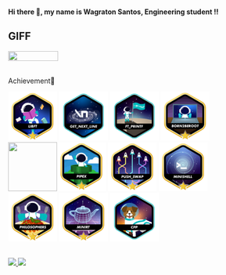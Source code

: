 ### <h4>Hi there 👋, my name is Wagraton Santos, Engineering student !!</h4>


## GIFF
<div>
    <a display="flex" height= 400px; justify-content= "center" overflow= "hidden">
    <img flex= "none" width= 45%; height= 60%; src="https://media.giphy.com/media/l3ZrVw8NkxIly/giphy.gif" />
    </a>
</div>

  ##
  
Achievement🥇 
 <div>      
  <a href="https://github.com/session"><img height="100" width="100" src="https://github.com/Wagratom/achievements42/blob/main/.github/libft.png" ></a>
  <a href="https://github.com/session"><img height="100" width="100" src="https://github.com/Wagratom/achievements42/blob/main/.github/get_next_line.png"></a>
  <a href="https://github.com/session"><img height="100" width="100" src="https://github.com/Wagratom/achievements42/blob/main/.github/ft_printf.png"></a>
  <a href="https://github.com/session"><img height="100" width="100" src="https://github.com/Wagratom/achievements42/blob/main/.github/ft_born2beroot.png"></a>
  <a href="https://github.com/session"><img height="100" width="100" src="https://github.com/Wagratom/achievements42/blob/main/.github/ft_fractol.png></a>
  <a href="https://github.com/session"><img height="100" width="100" src="https://github.com/Wagratom/achievements42/blob/main/.github/ft_pipex.png"></a>
  <a href="https://github.com/session"><img height="100" width="100" src="https://github.com/Wagratom/achievements42/blob/main/.github/ft_push_swap.png"></a>
  <a href="https://github.com/session"><img height="100" width="100" src="https://github.com/Wagratom/achievements42/blob/main/.github/ft_minihell.png"></a>
  <a href="https://github.com/session"><img height="100" width="100" src="https://github.com/Wagratom/achievements42/blob/main/.github/ft_philosophers.png"></a>
  <a href="https://github.com/session"><img height="100" width="100" src="https://github.com/Wagratom/achievements42/blob/main/.github/ft_minirt.png"></a>
  <a href="https://github.com/session"><img height="100" width="100" src="https://github.com/Wagratom/achievements42/blob/main/.github/ft_cpp.png"></a>
 </div>

  ##

  <div>
<a href="https://github.com/Wagratom">
<img loading="lazy" height="180em" src="https://github-readme-stats.vercel.app/api/top-langs/?username=Wagratom&layout=compact&langs_count=7&theme=dracula"/>
<img loading="lazy" height="180em" src="https://github-readme-stats.vercel.app/api?username=Wagratom&show_icons=true&theme=dracula&include_all_commits=true&count_private=true"/>
</div>
